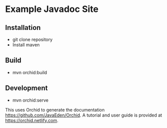 # Example Javadoc Site

## Installation
* git clone repository
* Install maven

## Build
* mvn orchid:build

## Development
* mvn orchid:serve

This uses Orchid to generate the documentation https://github.com/JavaEden/Orchid.
A tutorial and user guide is provided at https://orchid.netlify.com.